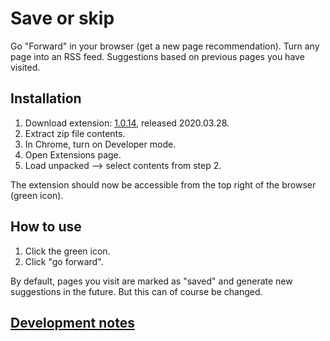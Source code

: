# Save or skip

Go "Forward" in your browser (get a new page recommendation). Turn any page into an RSS feed. Suggestions based on previous pages you have visited.

## Installation

1. Download extension: <a href='https://github.com/opowell/saveorskip/raw/master/dist-zip/saveorskip-v1.0.14.zip'>1.0.14</a>, released 2020.03.28.
2. Extract zip file contents.
3. In Chrome, turn on Developer mode.
4. Open Extensions page.
5. Load unpacked --> select contents from step 2.

The extension should now be accessible from the top right of the browser (green icon).

## How to use

1. Click the green icon.
2. Click "go forward".

By default, pages you visit are marked as "saved" and generate new suggestions in the future. But this can of course be changed.

## <a href='DEVNOTES.md'>Development notes</a>
